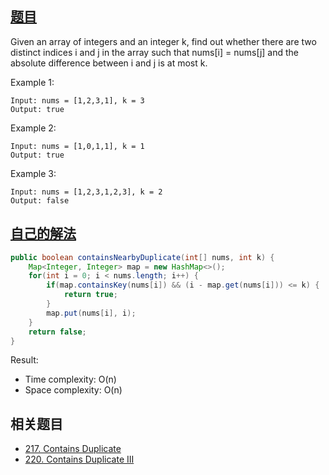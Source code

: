 ## [题目](https://leetcode.com/problems/contains-duplicate-ii/)
Given an array of integers and an integer k, find out whether there are two distinct indices i and j in the array such that nums[i] = nums[j] and the absolute difference between i and j is at most k.

Example 1:
```
Input: nums = [1,2,3,1], k = 3
Output: true
```
Example 2:
```
Input: nums = [1,0,1,1], k = 1
Output: true
```
Example 3:
```
Input: nums = [1,2,3,1,2,3], k = 2
Output: false
```

## [自己的解法](https://leetcode.com/submissions/detail/427081269/)
```java
public boolean containsNearbyDuplicate(int[] nums, int k) {
    Map<Integer, Integer> map = new HashMap<>();
    for(int i = 0; i < nums.length; i++) {
        if(map.containsKey(nums[i]) && (i - map.get(nums[i])) <= k) {
            return true;
        }
        map.put(nums[i], i);
    }
    return false;
}
```

Result:
- Time complexity: O(n)
- Space complexity: O(n)

## 相关题目
- [217. Contains Duplicate](/array/easy/217.Contains_Duplicate.md)
- [220. Contains Duplicate III](/sort/medium/220.Contains_Duplicate_III.md)
